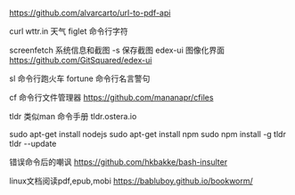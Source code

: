 https://github.com/alvarcarto/url-to-pdf-api

curl wttr.in  天气
figlet         命令行字符

screenfetch  系统信息和截图
   -s 保存截图
edex-ui  图像化界面
   https://github.com/GitSquared/edex-ui


sl 命令行跑火车
fortune  命令行名言警句

cf 命令行文件管理器
    https://github.com/mananapr/cfiles

tldr 类似man 命令手册
  tldr.ostera.io 
  
  sudo apt-get install nodejs
  sudo apt-get install npm
  sudo npm install -g tldr 
  tldr  --update

错误命令后的嘲讽
https://github.com/hkbakke/bash-insulter


linux文档阅读pdf,epub,mobi
https://babluboy.github.io/bookworm/
